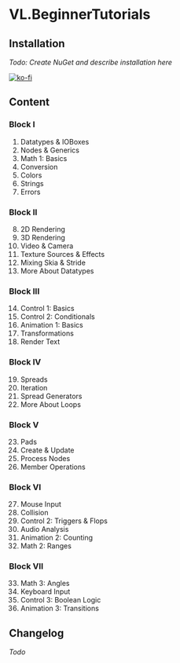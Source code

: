 # VL.BeginnerTutorials

## Installation
*Todo: Create NuGet and describe installation here*

[![ko-fi](https://ko-fi.com/img/githubbutton_sm.svg)](https://ko-fi.com/T6T3I9XX6)

## Content

### Block I
1. Datatypes & IOBoxes
2. Nodes & Generics
3. Math 1: Basics
4. Conversion
5. Colors
6. Strings
7. Errors

### Block II
8. 2D Rendering
9. 3D Rendering
10. Video & Camera
11. Texture Sources & Effects
12. Mixing Skia & Stride
13. More About Datatypes

### Block III
14. Control 1: Basics
15. Control 2: Conditionals
16. Animation 1: Basics
17. Transformations
18. Render Text

### Block IV
19. Spreads
20. Iteration
21. Spread Generators
22. More About Loops

### Block V
23. Pads
24. Create & Update
25. Process Nodes
26. Member Operations

### Block VI
27. Mouse Input
28. Collision
29. Control 2: Triggers & Flops
30. Audio Analysis
31. Animation 2: Counting
32. Math 2: Ranges

### Block VII
33. Math 3: Angles
34. Keyboard Input
35. Control 3: Boolean Logic
36. Animation 3: Transitions

## Changelog
*Todo*
